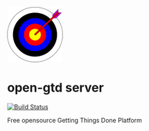 <img src="https://github.com/open-gtd/server/blob/master/resources/open-gtd-128.png?raw=true" alt="open-gtd">

open-gtd server
================
[![Build Status](https://travis-ci.org/open-gtd/server.svg?branch=master)](https://travis-ci.org/open-gtd/server)

Free opensource Getting Things Done Platform
